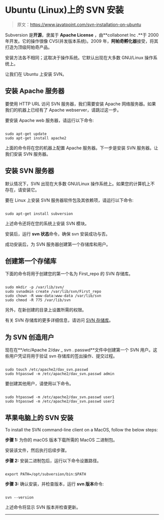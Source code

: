 # Ubuntu (Linux)上的 SVN 安装

> 原文：<https://www.javatpoint.com/svn-installation-on-ubuntu>

Subversion 是**开源**，隶属于 **Apache License** ，由**collabonet Inc .**于 2000 年开发。它的操作很像 CVS(并发版本系统)。2009 年，**阿帕奇孵化器**接受，将其打造为顶级阿帕奇产品。

安装方法各不相同；这取决于操作系统。它默认出现在大多数 GNU/Linux 操作系统上。

让我们在 Ubuntu 上安装 SVN。

## 安装 Apache 服务器

要使用 HTTP URL 访问 SVN 服务器，我们需要安装 Apache 网络服务器。如果我们的机器上已经有了 Apache webserver，请跳过这一步。

要安装 Apache web 服务器，请运行以下命令:

```

sudo apt-get update
sudo apt-get install apache2

```

上面的命令将在您的机器上配置 Apache 服务器。下一步是安装 SVN 服务器。让我们安装 SVN 服务器。

## 安装 SVN 服务器

默认情况下，SVN 出现在大多数 GNU/Linux 操作系统上。如果您的计算机上不存在，请安装它。

要在 Linux 上安装 SVN 服务器软件包及其依赖项，请运行以下命令:

```

sudo apt-get install subversion

```

上述命令还将在您的系统上安装 SVN 模块。

安装后，运行 **svn 状态**命令，确保 svn 安装成功与否。

成功安装后，为 SVN 服务器创建第一个存储库和用户。

## 创建第一个存储库

下面的命令将用于创建您的第一个名为 First_repo 的 SVN 存储库。

```

sudo mkdir -p /var/lib/svn/
sudo svnadmin create /var/lib/svn/First_repo
sudo chown -R www-data:www-data /var/lib/svn
sudo chmod -R 775 /var/lib/svn

```

另外，在新创建的目录上设置所需的权限。

有关 SVN 存储库的更多详细信息，请访问 [SVN 存储库](https://www.javatpoint.com/svn-repository)。

## 为 SVN 创造用户

现在在**/etc/Apache 2/dav _ svn . passwd**文件中创建第一个 SVN 用户。这些用户凭证将用于验证 svn 存储库的签出操作、提交过程。

```

sudo touch /etc/apache2/dav_svn.passwd
sudo htpasswd -m /etc/apache2/dav_svn.passwd admin

```

要创建其他用户，请使用以下命令。

```

sudo htpasswd -m /etc/apache2/dav_svn.passwd user1
sudo htpasswd -m /etc/apache2/dav_svn.passwd user2

```

## 苹果电脑上的 SVN 安装

To install the SVN command-line client on a MacOS, follow the below steps:

**步骤 1:** 为你的 macOS 版本下载所需的 MacOS 二进制包。

安装该文件，然后执行后续步骤。

**步骤 2:** 安装二进制包后，运行以下命令设置路径。

```

export PATH=/opt/subversion/bin:$PATH 

```

**步骤 3:** 确认安装，并检查版本，运行 **svn 版本**命令:

```

svn --version 

```

上述命令将显示 SVN 版本并检查更新。

* * *
